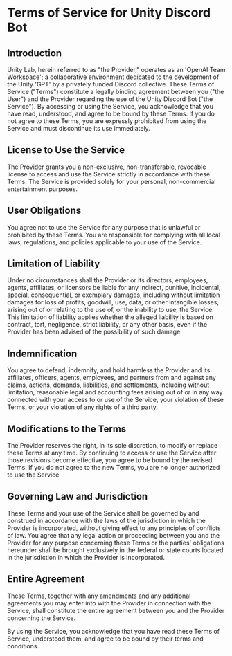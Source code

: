 # Terms of Service for Unity Discord Bot

## Introduction

Unity Lab, herein referred to as "the Provider," operates as an 'OpenAI Team Workspace'; a collaborative environment dedicated to the development of the Unity 'GPT' by a privately funded Discord collective. These Terms of Service ("Terms") constitute a legally binding agreement between you ("the User") and the Provider regarding the use of the Unity Discord Bot ("the Service"). By accessing or using the Service, you acknowledge that you have read, understood, and agree to be bound by these Terms. If you do not agree to these Terms, you are expressly prohibited from using the Service and must discontinue its use immediately.

## License to Use the Service

The Provider grants you a non-exclusive, non-transferable, revocable license to access and use the Service strictly in accordance with these Terms. The Service is provided solely for your personal, non-commercial entertainment purposes.

## User Obligations

You agree not to use the Service for any purpose that is unlawful or prohibited by these Terms. You are responsible for complying with all local laws, regulations, and policies applicable to your use of the Service.

## Limitation of Liability

Under no circumstances shall the Provider or its directors, employees, agents, affiliates, or licensors be liable for any indirect, punitive, incidental, special, consequential, or exemplary damages, including without limitation damages for loss of profits, goodwill, use, data, or other intangible losses, arising out of or relating to the use of, or the inability to use, the Service. This limitation of liability applies whether the alleged liability is based on contract, tort, negligence, strict liability, or any other basis, even if the Provider has been advised of the possibility of such damage.

## Indemnification

You agree to defend, indemnify, and hold harmless the Provider and its affiliates, officers, agents, employees, and partners from and against any claims, actions, demands, liabilities, and settlements, including without limitation, reasonable legal and accounting fees arising out of or in any way connected with your access to or use of the Service, your violation of these Terms, or your violation of any rights of a third party.

## Modifications to the Terms

The Provider reserves the right, in its sole discretion, to modify or replace these Terms at any time. By continuing to access or use the Service after those revisions become effective, you agree to be bound by the revised Terms. If you do not agree to the new Terms, you are no longer authorized to use the Service.

## Governing Law and Jurisdiction

These Terms and your use of the Service shall be governed by and construed in accordance with the laws of the jurisdiction in which the Provider is incorporated, without giving effect to any principles of conflicts of law. You agree that any legal action or proceeding between you and the Provider for any purpose concerning these Terms or the parties' obligations hereunder shall be brought exclusively in the federal or state courts located in the jurisdiction in which the Provider is incorporated.

## Entire Agreement

These Terms, together with any amendments and any additional agreements you may enter into with the Provider in connection with the Service, shall constitute the entire agreement between you and the Provider concerning the Service.

By using the Service, you acknowledge that you have read these Terms of Service, understood them, and agree to be bound by their terms and conditions.
